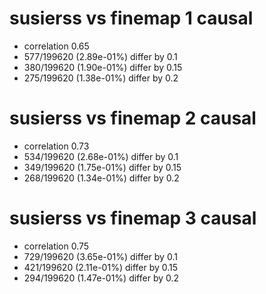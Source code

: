 # susierss vs finemap  1 causal

- correlation 0.65
- 577/199620 (2.89e-01%) differ by 0.1
- 380/199620 (1.90e-01%) differ by 0.15
- 275/199620 (1.38e-01%) differ by 0.2


# susierss vs finemap  2 causal

- correlation 0.73
- 534/199620 (2.68e-01%) differ by 0.1
- 349/199620 (1.75e-01%) differ by 0.15
- 268/199620 (1.34e-01%) differ by 0.2


# susierss vs finemap  3 causal

- correlation 0.75
- 729/199620 (3.65e-01%) differ by 0.1
- 421/199620 (2.11e-01%) differ by 0.15
- 294/199620 (1.47e-01%) differ by 0.2


